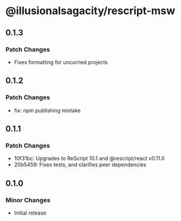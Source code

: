 # @illusionalsagacity/rescript-msw

## 0.1.3

### Patch Changes

- Fixes formatting for uncurried projects

## 0.1.2

### Patch Changes

- fix: npm publishing mistake

## 0.1.1

### Patch Changes

- 10f31bc: Upgrades to ReScript 10.1 and @rescript/react v0.11.0
- 20b5459: Fixes tests, and clarifies peer dependencies

## 0.1.0

### Minor Changes

- Initial release
